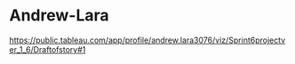 # Andrew-Lara
https://public.tableau.com/app/profile/andrew.lara3076/viz/Sprint6projectver_1_6/Draftofstory#1
